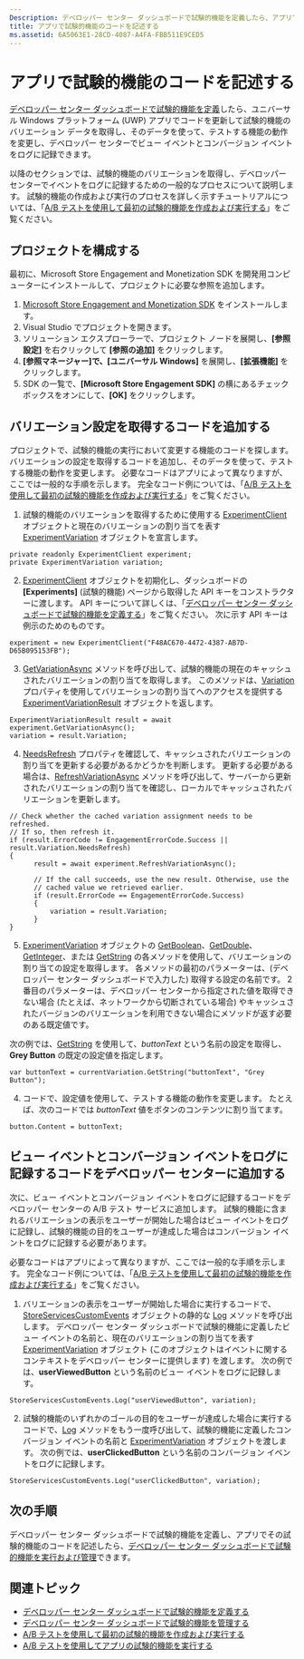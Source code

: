 ```yaml
---
Description: デベロッパー センター ダッシュボードで試験的機能を定義したら、アプリでその試験的機能のコードを記述できます。
title: アプリで試験的機能のコードを記述する
ms.assetid: 6A5063E1-28CD-4087-A4FA-FBB511E9CED5
---
```


# アプリで試験的機能のコードを記述する

[デベロッパー センター ダッシュボードで試験的機能を定義](define-your-experiment-in-the-dev-center-dashboard.md)したら、ユニバーサル Windows プラットフォーム (UWP) アプリでコードを更新して試験的機能のバリエーション データを取得し、そのデータを使って、テストする機能の動作を変更し、デベロッパー センターでビュー イベントとコンバージョン イベントをログに記録できます。

以降のセクションでは、試験的機能のバリエーションを取得し、デベロッパー センターでイベントをログに記録するための一般的なプロセスについて説明します。 試験的機能の作成および実行のプロセスを詳しく示すチュートリアルについては、「[A/B テストを使用して最初の試験的機能を作成および実行する](create-and-run-your-first-experiment-with-a-b-testing.md)」をご覧ください。

## プロジェクトを構成する

最初に、Microsoft Store Engagement and Monetization SDK を開発用コンピューターにインストールして、プロジェクトに必要な参照を追加します。

1. [Microsoft Store Engagement and Monetization SDK](http://aka.ms/store-em-sdk) をインストールします。
2. Visual Studio でプロジェクトを開きます。
3. ソリューション エクスプローラーで、プロジェクト ノードを展開し、**[参照設定]** を右クリックして **[参照の追加]** をクリックします。
3. **[参照マネージャー]**で、**[ユニバーサル Windows]** を展開し、**[拡張機能]** をクリックします。
4. SDK の一覧で、**[Microsoft Store Engagement SDK]** の横にあるチェック ボックスをオンにして、**[OK]** をクリックします。

## バリエーション設定を取得するコードを追加する

プロジェクトで、試験的機能の実行において変更する機能のコードを探します。 バリエーションの設定を取得するコードを追加し、そのデータを使って、テストする機能の動作を変更します。 必要なコードはアプリによって異なりますが、ここでは一般的な手順を示します。 完全なコード例については、「[A/B テストを使用して最初の試験的機能を作成および実行する](create-and-run-your-first-experiment-with-a-b-testing.md)」をご覧ください。

1. 試験的機能のバリエーションを取得するために使用する [ExperimentClient](https://msdn.microsoft.com/library/windows/apps/microsoft.services.store.engagement.experimentclient.aspx) オブジェクトと現在のバリエーションの割り当てを表す [ExperimentVariation](https://msdn.microsoft.com/library/windows/apps/microsoft.services.store.engagement.experimentvariation.aspx) オブジェクトを宣言します。
```
private readonly ExperimentClient experiment;
private ExperimentVariation variation;
```

2. [ExperimentClient](https://msdn.microsoft.com/library/windows/apps/microsoft.services.store.engagement.experimentclient.aspx) オブジェクトを初期化し、ダッシュボードの **[Experiments]** (試験的機能) ページから取得した API キーをコンストラクターに渡します。 API キーについて詳しくは、「[デベロッパー センター ダッシュボードで試験的機能を定義する](define-your-experiment-in-the-dev-center-dashboard.md#generate-an-api-key)」をご覧ください。 次に示す API キーは例示のためのものです。
```
experiment = new ExperimentClient("F48AC670-4472-4387-AB7D-D65B095153FB");
```

3. [GetVariationAsync](https://msdn.microsoft.com/library/windows/apps/microsoft.services.store.engagement.experimentclient.getvariationasync.aspx) メソッドを呼び出して、試験的機能の現在のキャッシュされたバリエーションの割り当てを取得します。 このメソッドは、[Variation](https://msdn.microsoft.com/library/windows/apps/microsoft.services.store.engagement.experimentvariationresult.variation.aspx) プロパティを使用してバリエーションの割り当てへのアクセスを提供する [ExperimentVariationResult](https://msdn.microsoft.com/library/windows/apps/microsoft.services.store.engagement.experimentvariationresult.aspx) オブジェクトを返します。
```
ExperimentVariationResult result = await experiment.GetVariationAsync();
variation = result.Variation;
```

4. [NeedsRefresh](https://msdn.microsoft.com/library/windows/apps/microsoft.services.store.engagement.experimentvariation.needsrefresh.aspx) プロパティを確認して、キャッシュされたバリエーションの割り当てを更新する必要があるかどうかを判断します。 更新する必要がある場合は、[RefreshVariationAsync](https://msdn.microsoft.com/library/windows/apps/microsoft.services.store.engagement.experimentclient.refreshvariationasync.aspx) メソッドを呼び出して、サーバーから更新されたバリエーションの割り当てを確認し、ローカルでキャッシュされたバリエーションを更新します。
```
// Check whether the cached variation assignment needs to be refreshed.
// If so, then refresh it.
if (result.ErrorCode != EngagementErrorCode.Success || result.Variation.NeedsRefresh)
{
      result = await experiment.RefreshVariationAsync();

      // If the call succeeds, use the new result. Otherwise, use the
      // cached value we retrieved earlier.
      if (result.ErrorCode == EngagementErrorCode.Success)
      {
          variation = result.Variation;
      }
}
```

5. [ExperimentVariation](https://msdn.microsoft.com/library/windows/apps/microsoft.services.store.engagement.experimentvariation.aspx) オブジェクトの [GetBoolean](https://msdn.microsoft.com/library/windows/apps/microsoft.services.store.engagement.experimentvariation.getboolean.aspx)、[GetDouble](https://msdn.microsoft.com/library/windows/apps/microsoft.services.store.engagement.experimentvariation.getdouble.aspx)、[GetInteger](https://msdn.microsoft.com/library/windows/apps/microsoft.services.store.engagement.experimentvariation.getinteger.aspx)、または [GetString](https://msdn.microsoft.com/library/windows/apps/microsoft.services.store.engagement.experimentvariation.getstring.aspx) の各メソッドを使用して、バリエーションの割り当ての設定を取得します。 各メソッドの最初のパラメーターは、(デベロッパー センター ダッシュボードで入力した) 取得する設定の名前です。 2 番目のパラメーターは、デベロッパー センターから指定された値を取得できない場合 (たとえば、ネットワークから切断されている場合) やキャッシュされたバージョンのバリエーションを利用できない場合にメソッドが返す必要のある既定値です。

  次の例では、[GetString](https://msdn.microsoft.com/library/windows/apps/microsoft.services.store.engagement.experimentvariation.getstring.aspx) を使用して、*buttonText* という名前の設定を取得し、**Grey Button** の既定の設定値を指定します。
```
var buttonText = currentVariation.GetString("buttonText", "Grey Button");
```
4. コードで、設定値を使用して、テストする機能の動作を変更します。 たとえば、次のコードでは *buttonText* 値をボタンのコンテンツに割り当てます。
```
button.Content = buttonText;
```

## ビュー イベントとコンバージョン イベントをログに記録するコードをデベロッパー センターに追加する

次に、ビュー イベントとコンバージョン イベントをログに記録するコードをデベロッパー センターの A/B テスト サービスに追加します。 試験的機能に含まれるバリエーションの表示をユーザーが開始した場合はビュー イベントをログに記録し、試験的機能の目的をユーザーが達成した場合はコンバージョン イベントをログに記録する必要があります。

必要なコードはアプリによって異なりますが、ここでは一般的な手順を示します。 完全なコード例については、「[A/B テストを使用して最初の試験的機能を作成および実行する](create-and-run-your-first-experiment-with-a-b-testing.md)」をご覧ください。

1. バリエーションの表示をユーザーが開始した場合に実行するコードで、[StoreServicesCustomEvents](https://msdn.microsoft.com/library/windows/apps/microsoft.services.store.engagement.storeservicescustomevents.aspx) オブジェクトの静的な [Log](https://msdn.microsoft.com/library/windows/apps/microsoft.services.store.engagement.storeservicescustomevents.log.aspx) メソッドを呼び出します。 デベロッパー センター ダッシュボードで試験的機能に定義したビュー イベントの名前と、現在のバリエーションの割り当てを表す [ExperimentVariation](https://msdn.microsoft.com/library/windows/apps/microsoft.services.store.engagement.experimentvariation.aspx) オブジェクト (このオブジェクトはイベントに関するコンテキストをデベロッパー センターに提供します) を渡します。 次の例では、**userViewedButton** という名前のビュー イベントをログに記録します。
```
StoreServicesCustomEvents.Log("userViewedButton", variation);
```
2. 試験的機能のいずれかのゴールの目的をユーザーが達成した場合に実行するコードで、[Log](https://msdn.microsoft.com/library/windows/apps/microsoft.services.store.engagement.storeservicescustomevents.log.aspx) メソッドをもう一度呼び出して、試験的機能に定義したコンバージョン イベントの名前と [ExperimentVariation](https://msdn.microsoft.com/library/windows/apps/microsoft.services.store.engagement.experimentvariation.aspx) オブジェクトを渡します。 次の例では、**userClickedButton** という名前のコンバージョン イベントをログに記録します。
```
StoreServicesCustomEvents.Log("userClickedButton", variation);
```

## 次の手順

デベロッパー センター ダッシュボードで試験的機能を定義し、アプリでその試験的機能のコードを記述したら、[デベロッパー センター ダッシュボードで試験的機能を実行および管理](manage-your-experiment.md)できます。

## 関連トピック

  * [デベロッパー センター ダッシュボードで試験的機能を定義する](define-your-experiment-in-the-dev-center-dashboard.md)
  * [デベロッパー センター ダッシュボードで試験的機能を管理する](manage-your-experiment.md)
  * [A/B テストを使用して最初の試験的機能を作成および実行する](create-and-run-your-first-experiment-with-a-b-testing.md)
  * [A/B テストを使用してアプリの試験的機能を実行する](run-app-experiments-with-a-b-testing.md)


<!--HONumber=Mar16_HO5-->


